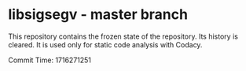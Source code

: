 # libsigsegv - master branch

This repository contains the frozen state of the repository.
Its history is cleared. It is used only for static code
analysis with Codacy.

Commit Time: 1716271251